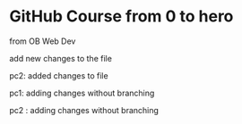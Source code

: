 # GitHub Course from 0 to hero

from OB Web Dev

add new changes to the file

pc2: added changes to file

pc1: adding changes without branching

pc2 : adding changes without branching
